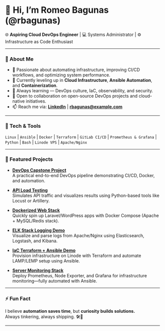 # 👋 Hi, I’m Romeo Bagunas (@rbagunas)

🌐 **Aspiring Cloud DevOps Engineer** | 💻 Systems Administrator | ⚙️ Infrastructure as Code Enthusiast

---

### 🚀 About Me

- 👀 Passionate about automating infrastructure, improving CI/CD workflows, and optimizing system performance.
- 🌱 Currently leveling up in **Cloud Infrastructure**, **Ansible Automation**, and **Containerization**.
- 🧠 Always learning — DevOps culture, IaC, observability, and security.
- 🤝 Open to collaboration on open-source DevOps projects and cloud-native initiatives.
- 📫 Reach me via: **[LinkedIn](https://linkedin.com/in/yourprofile)** | **rbagunas@example.com**

---

### 🔧 Tech & Tools
`Linux` | `Ansible` | `Docker` | `Terraform` | `GitLab CI/CD` | `Prometheus & Grafana` | `Python` | `Bash` | `Linode VPS` | `Apache/Nginx`

---

### 📂 Featured Projects

- **[DevOps Capstone Project](https://github.com/rbagunas/devops-capstone-project)**  
  A practical end-to-end DevOps pipeline demonstrating CI/CD, Docker, and automation.

- **[API Load Testing](https://github.com/rbagunas/api-load-testing)**  
  Simulates API traffic and visualizes results using Python-based tools like Locust or Artillery.

- **[Dockerized Web Stack](https://github.com/rbagunas/dockerized-web-stack)**  
  Quickly spin up Laravel/WordPress apps with Docker Compose (Apache + MySQL/Redis stack).

- **[ELK Stack Logging Demo](https://github.com/rbagunas/elk-stack-logging-demo)**  
  Visualize and parse logs from Apache/Nginx using Elasticsearch, Logstash, and Kibana.

- **[IaC Terraform + Ansible Demo](https://github.com/rbagunas/iac-terraform-ansible-demo)**  
  Provision infrastructure on Linode with Terraform and automate LAMP/LEMP setup using Ansible.

- **[Server Monitoring Stack](https://github.com/rbagunas/server-monitoring-stack-with-ansible)**  
  Deploy Prometheus, Node Exporter, and Grafana for infrastructure monitoring—fully automated with Ansible.

---

### ⚡ Fun Fact

I believe **automation saves time**, but **curiosity builds solutions.**  
Always tinkering, always shipping. 🛠️🚀

---

<!---
rbagunas/rbagunas is a ✨ special ✨ repository because its `README.md` (this file) appears on your GitHub profile.
You can click the Preview link to take a look at your changes.
--->
